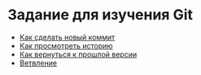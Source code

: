 # Задание для изучения Git
- [Как сделать новый коммит](./commit_help.md)
- [Как просмотреть историю](./log_help.md) 
- [Как вернуться к прошлой версии](./reset_help.md)
- [Ветвление](./branch_help.md)
